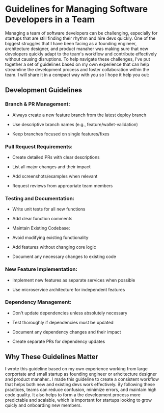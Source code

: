 # Guidelines for Managing Software Developers in a Team

Managing a team of software developers can be challenging, especially for startups that are still finding their rhythm and hire devs quickly. One of the biggest struggles that I have been facing as a founding engineer, architecture designer, and product manaher was making sure that new developers quickly adapt to the team's workflow and contribute effectively without causing disruptions. To help navigate these challenges, I've put together a set of guidelines based on my own experience that can help streamline the development process and foster collaboration within the team. I will share it in a compact way with you so I hope it help you out:


## Development Guidelines

### Branch & PR Management:

- Always create a new feature branch from the latest deploy branch

- Use descriptive branch names (e.g., feature/wallet-validation)

- Keep branches focused on single features/fixes

### Pull Request Requirements:

- Create detailed PRs with clear descriptions

- List all major changes and their impact

- Add screenshots/examples when relevant

- Request reviews from appropriate team members

### Testing and Documentation:

- Write unit tests for all new functions

- Add clear function comments

- Maintain Existing Codebase:

- Avoid modifying existing functionality

- Add features without changing core logic

- Document any necessary changes to existing code

### New Feature Implementation:

- Implement new features as separate services when possible

- Use microservice architecture for independent features

### Dependency Management:

- Don't update dependencies unless absolutely necessary

- Test thoroughly if dependencies must be updated

- Document any dependency changes and their impact

- Create separate PRs for dependency updates

## Why These Guidelines Matter

 I wrote this guideline based on my own experience working from large corportate and small startup as founding engineer or arhcitecture designer and product manaher.. I made this guideline to create a consistent workflow that helps both new and existing devs work effectively. By following these practices, teams can reduce confusion, minimize errors, and maintain high code quality. It also helps to form a the development process more predictable and scalable, which is important for startups looking to grow quicly and onboarding new members. 


